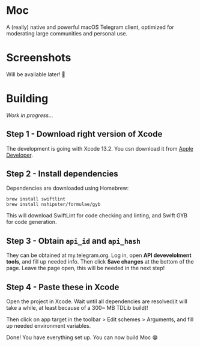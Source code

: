 # Moc
A (really) native and powerful macOS Telegram client, optimized
for moderating large communities and personal use. 

# Screenshots
Will be available later! 📸

# Building

_Work in progress..._

## Step 1 - Download right version of Xcode

The development is going with Xcode 13.2. You csn download it from
[Apple Developer](https://developer.apple.com/download/release/).

## Step 2 - Install dependencies

Dependencies are downloaded using Homebrew:
```shell
brew install swiftlint
brew install nshipster/formulae/gyb
```

This will download SwiftLint for code checking and linting,
and Swift GYB for code generation.

## Step 3 - Obtain `api_id` and `api_hash`

They can be obtained at my.telegram.org. Log in, open
**API devevelolment tools**, and fill up needed info. Then click **Save changes**
at the bottom of the page. Leave the page open, this will be needed in the next step!

## Step 4 - Paste these in Xcode

Open the project in Xcode. Wait until all dependencies are resolved(it will take a while,
at least because of a 300~ MB TDLib build)!

Then click on app target in the toolbar > Edit schemes > Arguments, and fill up needed environment variables.

Done! You have everything set up. You can now build Moc 😁
